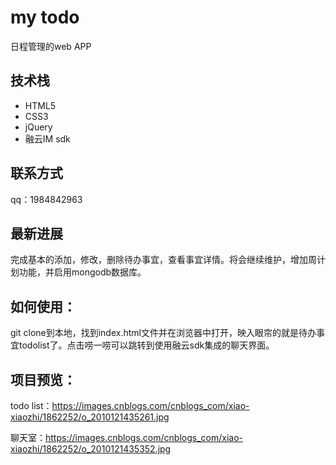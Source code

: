 # my todo

日程管理的web APP

## 技术栈

- HTML5
- CSS3
- jQuery
- 融云IM sdk


## 联系方式

qq：1984842963

## 最新进展

完成基本的添加，修改，删除待办事宜，查看事宜详情。将会继续维护，增加周计划功能，并启用mongodb数据库。

## 如何使用：

git clone到本地，找到index.html文件并在浏览器中打开，映入眼帘的就是待办事宜todolist了。点击唠一唠可以跳转到使用融云sdk集成的聊天界面。

## 项目预览：

todo list：https://images.cnblogs.com/cnblogs_com/xiao-xiaozhi/1862252/o_2010121435261.jpg

聊天室：https://images.cnblogs.com/cnblogs_com/xiao-xiaozhi/1862252/o_2010121435352.jpg